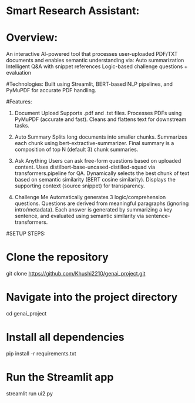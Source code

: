 # Smart Research Assistant:

# Overview:
An interactive AI-powered tool that processes user-uploaded PDF/TXT documents and enables semantic understanding via:
Auto summarization
Intelligent Q&A with snippet references
Logic-based challenge questions + evaluation

#Technologies:
Built using Streamlit, BERT-based NLP pipelines, and PyMuPDF for accurate PDF handling.


#Features:
1. Document Upload
   Supports .pdf and .txt files.
   Processes PDFs using PyMuPDF (accurate and fast).
   Cleans and flattens text for downstream tasks.


2. Auto Summary
   Splits long documents into smaller chunks.
   Summarizes each chunk using bert-extractive-summarizer.
   Final summary is a composition of top N (default 3) chunk summaries.

4. Ask Anything
   Users can ask free-form questions based on uploaded content.
   Uses distilbert-base-uncased-distilled-squad via transformers.pipeline for QA.
   Dynamically selects the best chunk of text based on semantic similarity (BERT cosine similarity).
   Displays the supporting context (source snippet) for transparency.

4. Challenge Me
   Automatically generates 3 logic/comprehension questions.
   Questions are derived from meaningful paragraphs (ignoring intro/metadata).
   Each answer is generated by summarizing a key sentence, and evaluated using semantic similarity via sentence-transformers.

#SETUP STEPS:

# Clone the repository
git clone https://github.com/Khushi2210/genai_project.git

# Navigate into the project directory
cd genai_project

# Install all dependencies
pip install -r requirements.txt

# Run the Streamlit app
streamlit run ui2.py


